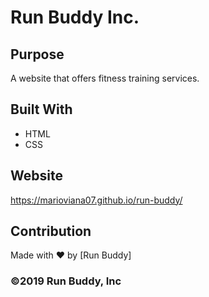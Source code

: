 # Run Buddy Inc.

## Purpose
A website that offers fitness training services.

## Built With
* HTML
* CSS

## Website
https://marioviana07.github.io/run-buddy/

## Contribution
Made with ❤️ by [Run Buddy]

### ©️2019 Run Buddy, Inc
